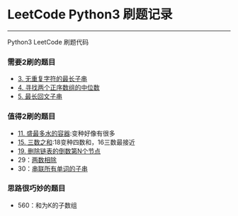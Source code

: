 # LeetCode Python3 刷题记录
***
Python3 LeetCode 刷题代码

### 需要2刷的题目
- [3. 无重复字符的最长子串](https://leetcode-cn.com/problems/longest-substring-without-repeating-characters/)
- [4. 寻找两个正序数组的中位数](https://leetcode-cn.com/problems/median-of-two-sorted-arrays/)
- [5. 最长回文子串](https://leetcode-cn.com/problems/longest-palindromic-substring/)

### 值得2刷的题目
- [11. 盛最多水的容器](https://leetcode-cn.com/problems/container-with-most-water/):变种好像有很多
- [15. 三数之和](https://leetcode-cn.com/problems/3sum/):18变种四数和，16三数最接近
- [19. 删除链表的倒数第N个节点](https://leetcode-cn.com/problems/remove-nth-node-from-end-of-list/)
- 29：[两数相除](https://leetcode-cn.com/problems/divide-two-integers)
- 30：[串联所有单词的子串](https://leetcode-cn.com/problems/substring-with-concatenation-of-all-words)

### 思路很巧妙的题目
- 560：和为K的子数组
